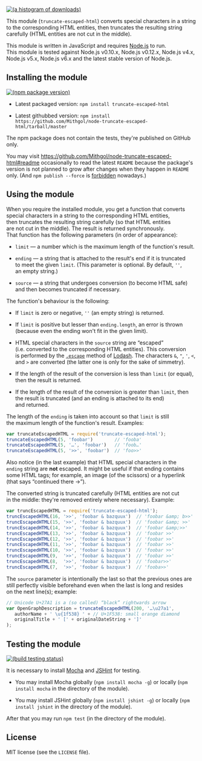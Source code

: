 [![(a histogram of downloads)](https://nodei.co/npm-dl/truncate-escaped-html.png?height=3)](https://npmjs.org/package/truncate-escaped-html)

This module (`truncate-escaped-html`) converts special characters in a string to the corresponding HTML entities, then truncates the resulting string carefully (HTML entities are not cut in the middle).

This module is written in JavaScript and requires [Node.js](http://nodejs.org/) to run. This module is tested against Node.js v0.10.x, Node.js v0.12.x, Node.js v4.x, Node.js v5.x, Node.js v6.x and the latest stable version of Node.js.

## Installing the module

[![(npm package version)](https://nodei.co/npm/truncate-escaped-html.png?downloads=true&downloadRank=true)](https://npmjs.org/package/truncate-escaped-html)

* Latest packaged version: `npm install truncate-escaped-html`

* Latest githubbed version: `npm install https://github.com/Mithgol/node-truncate-escaped-html/tarball/master`

The npm package does not contain the tests, they're published on GitHub only.

You may visit https://github.com/Mithgol/node-truncate-escaped-html#readme occasionally to read the latest `README` because the package's version is not planned to grow after changes when they happen in `README` only. (And `npm publish --force` is [forbidden](http://blog.npmjs.org/post/77758351673/no-more-npm-publish-f) nowadays.)

## Using the module

When you require the installed module, you get a function that converts special characters in a string to the corresponding HTML entities, then truncates the resulting string carefully (so that HTML entities are not cut in the middle). The result is returned synchronously. That function has the following parameters (in order of appearance):

* `limit` — a number which is the maximum length of the function's result.

* `ending` — a string that is attached to the result's end if it is truncated to meet the given `limit`. (This parameter is optional. By default, `''`, an empty string.)

* `source` — a string that undergoes conversion (to become HTML safe) and then becomes truncated if necessary.

The function's behaviour is the following:

* If `limit` is zero or negative, `''` (an empty string) is returned.

* If `limit` is positive but lesser than `ending.length`, an error is thrown (because even the ending won't fit in the given limit).

* HTML special characters in the `source` string are “escaped” (i.e. converted to the corresponding HTML entities). This conversion is performed by the [`.escape`](https://lodash.com/docs/#escape) method of [Lodash](https://lodash.com/). The characters `&`, `"`, `'`, `<`, and `>` are converted (the latter one is only for the sake of simmetry).

* If the length of the result of the conversion is less than `limit` (or equal), then the result is returned.

* If the length of the result of the conversion is greater than `limit`, then the result is truncated (and an ending is attached to its end) and returned.

The length of the `ending` is taken into account so that `limit` is still the maximum length of the function's result. Examples:

```js
var truncateEscapedHTML = require('truncate-escaped-html');
truncateEscapedHTML(5, 'foobar')        // 'fooba'
truncateEscapedHTML(5, '…', 'foobar')   // 'foob…'
truncateEscapedHTML(5, '>>', 'foobar')  // 'foo>>'
```

Also notice (in the last example) that HTML special characters in the `ending` string are **not** escaped. It might be useful if that ending contains some HTML tags; for example, an image (of the scissors) or a hyperlink (that says “continued there →”).

The converted string is truncated carefully (HTML entities are not cut in the middle: they're removed entirely where necessary). Example:

```js
var truncEscapedHTML = require('truncate-escaped-html');
truncEscapedHTML(16, '>>', 'foobar & bazquux')  // 'foobar &amp; b>>'
truncEscapedHTML(15, '>>', 'foobar & bazquux')  // 'foobar &amp; >>'
truncEscapedHTML(14, '>>', 'foobar & bazquux')  // 'foobar &amp;>>'
truncEscapedHTML(13, '>>', 'foobar & bazquux')  // 'foobar >>'
truncEscapedHTML(12, '>>', 'foobar & bazquux')  // 'foobar >>'
truncEscapedHTML(11, '>>', 'foobar & bazquux')  // 'foobar >>'
truncEscapedHTML(10, '>>', 'foobar & bazquux')  // 'foobar >>'
truncEscapedHTML(9,  '>>', 'foobar & bazquux')  // 'foobar >>'
truncEscapedHTML(8,  '>>', 'foobar & bazquux')  // 'foobar>>'
truncEscapedHTML(7,  '>>', 'foobar & bazquux')  // 'fooba>>'
```

The `source` parameter is intentionally the last so that the previous ones are still perfectly visible beforehand even when the last is long and resides on the next line(s); example:

```js
// Unicode U+27A1 is a (so called) “black” rightwards arrow
var OpenGraphDescription = truncateEscapedHTML(200, '…\u27a1',
   authorName + ' \u{1f538} ' + // U+1F538: small orange diamond
   originalTitle + ' [' + originalDateString + ']'
);
```

## Testing the module

[![(build testing status)](https://img.shields.io/travis/Mithgol/node-truncate-escaped-html/master.svg?style=plastic)](https://travis-ci.org/Mithgol/node-truncate-escaped-html)

It is necessary to install [Mocha](https://mochajs.org/) and [JSHint](http://jshint.com/) for testing.

* You may install Mocha globally (`npm install mocha -g`) or locally (`npm install mocha` in the directory of the module).

* You may install JSHint globally (`npm install jshint -g`) or locally (`npm install jshint` in the directory of the module).

After that you may run `npm test` (in the directory of the module).

## License

MIT license (see the `LICENSE` file).
